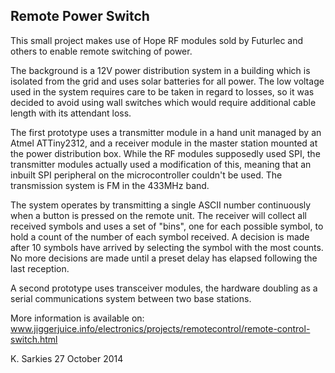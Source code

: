 Remote Power Switch
-------------------

This small project makes use of Hope RF modules sold by Futurlec and others
to enable remote switching of power.

The background is a 12V power distribution system in a building which is
isolated from the grid and uses solar batteries for all power. The low voltage
used in the system requires care to be taken in regard to losses, so it was
decided to avoid using wall switches which would require additional cable length
with its attendant loss.

The first prototype uses a transmitter module in a hand unit managed by an Atmel
ATTiny2312, and a receiver module in the master station mounted at the power
distribution box. While the RF modules supposedly used SPI, the transmitter
modules actually used a modification of this, meaning that an inbuilt SPI
peripheral on the microcontroller couldn't be used. The transmission system is
FM in the 433MHz band.

The system operates by transmitting a single ASCII number continuously when a
button is pressed on the remote unit. The receiver will collect all received
symbols and uses a set of "bins", one for each possible symbol, to hold a
count of the number of each symbol received. A decision is made after 10 symbols
have arrived by selecting the symbol with the most counts. No more decisions are
made until a preset delay has elapsed following the last reception.

A second prototype uses transceiver modules, the hardware doubling as a serial
communications system between two base stations.

More information is available on:
www.jiggerjuice.info/electronics/projects/remotecontrol/remote-control-switch.html

K. Sarkies
27 October 2014

